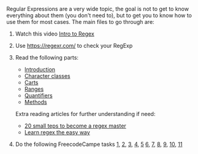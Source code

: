 Regular Expressions are a very wide topic, the goal is not to get to know everything about them (you don't need to), but to get you to know how to use them for most cases.
The main files to go through are:

1. Watch this video
   [Intro to Regex](https://www.youtube.com/watch?v=6-5Se9Ym1E4)

2. Use https://regexr.com/ to check your RegExp

3. Read the following parts:
   * [Introduction](https://javascript.info/regexp-introduction)
   * [Character classes](https://javascript.info/regexp-character-classes)
   * [Carts](https://javascript.info/regexp-anchors)
   * [Ranges](https://javascript.info/regexp-character-sets-and-ranges)
   * [Quantifiers](https://javascript.info/regexp-quantifiers)
   * [Methods](https://javascript.info/regexp-methods)

   Extra reading articles for further understanding if need:
   * [20 small teps to become a regex master](https://dev.to/awwsmm/20-small-steps-to-become-a-regex-master-mpc)
   * [Learn regex the easy way](https://dev.to/ziishaned/learn-regex-the-easy-way-c4g)

4. Do the following FreecodeCampe tasks
   [1](https://www.freecodecamp.org/learn/javascript-algorithms-and-data-structures/regular-expressions/using-the-test-method),
   [2](https://www.freecodecamp.org/learn/javascript-algorithms-and-data-structures/regular-expressions/match-literal-strings),
   [3](https://www.freecodecamp.org/learn/javascript-algorithms-and-data-structures/regular-expressions/match-a-literal-string-with-different-possibilities),
   [4](https://www.freecodecamp.org/learn/javascript-algorithms-and-data-structures/regular-expressions/ignore-case-while-matching),
   [5](https://www.freecodecamp.org/learn/javascript-algorithms-and-data-structures/regular-expressions/extract-matches)
   [6](https://www.freecodecamp.org/learn/javascript-algorithms-and-data-structures/regular-expressions/find-more-than-the-first-match),
   [7](https://www.freecodecamp.org/learn/javascript-algorithms-and-data-structures/regular-expressions/match-letters-of-the-alphabet),
   [8](https://www.freecodecamp.org/learn/javascript-algorithms-and-data-structures/regular-expressions/match-numbers-and-letters-of-the-alphabet),
   [9](https://www.freecodecamp.org/learn/javascript-algorithms-and-data-structures/regular-expressions/match-beginning-string-patterns),
   [10](https://www.freecodecamp.org/learn/javascript-algorithms-and-data-structures/regular-expressions/match-all-letters-and-numbers),
   [11](https://www.freecodecamp.org/learn/javascript-algorithms-and-data-structures/regular-expressions/match-non-whitespace-characters)
